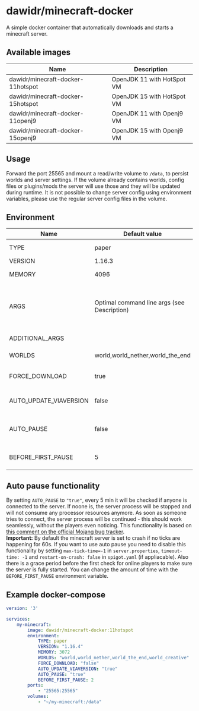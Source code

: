 # dawidr/minecraft-docker
A simple docker container that automatically downloads and starts a minecraft server.

## Available images
Name | Description
--- | ---
dawidr/minecraft-docker-11hotspot | OpenJDK 11 with HotSpot VM
dawidr/minecraft-docker-15hotspot | OpenJDK 15 with HotSpot VM
dawidr/minecraft-docker-11openj9 | OpenJDK 11 with Openj9 VM
dawidr/minecraft-docker-15openj9 | OpenJDK 15 with Openj9 VM

## Usage
Forward the port 25565 and mount a read/write volume to `/data`, to persist worlds and server settings. If the volume already contains worlds, config files or plugins/mods the server will use those and they will be updated during runtime. It is not possible to change server config using environment variables, please use the regular server config files in the volume.

## Environment
Name | Default value | Description
--- | --- | ---
TYPE | paper | Which server jar to use. Currently supported: paper, fabric, waterfall
VERSION | 1.16.3 | Which Minecraft version to use
MEMORY | 4096 | How much RAM to allocate for the server (in MB)
ARGS | Optimal command line args (see Description) | Which arguments to pass to the Java process. Depending on the container it uses them from https://mcflags.emc.gs or https://steinborn.me/posts/tuning-minecraft-openj9/
ADDITIONAL_ARGS | | Additional arguments if you don't want to overwrite the whole ARGS
WORLDS | world,world_nether,world_the_end | Which world directories to use (ignored for when using waterfall)
FORCE_DOWNLOAD | true | If set to "false", no server jar will be downloaded if there is already one present from a previous run
AUTO_UPDATE_VIAVERSION | false | If set to "true", the latest version of ViaVersion will be downloaded and put into the plugins or mods folder
AUTO_PAUSE | false | If set to "true", the minecraft server process will be paused when no players are connected. See below for more info
BEFORE_FIRST_PAUSE | 5 | Time in minutes until the first "AUTO_PAUSE" check is done. See below for more info

## Auto pause functionality
By setting `AUTO_PAUSE` to `"true"`, every 5 min it will be checked if anyone is connected to the server. If noone is, the server process will be stopped and will not consume any processor resources anymore. As soon as someone tries to connect, the server process will be continued - this should work seamlessly, without the players even noticing. This functionality is based on [this comment on the official Mojang bug tracker](https://bugs.mojang.com/browse/MC-149018?focusedCommentId=593606&page=com.atlassian.jira.plugin.system.issuetabpanels%3Acomment-tabpanel#comment-593606).  
**Important:** By default the minecraft server is set to crash if no ticks are happening for 60s. If you want to use auto pause you need to disable this functionality by setting `max-tick-time=-1` in `server.properties`, `timeout-time: -1` and `restart-on-crash: false` in `spigot.yaml` (if appliacable). Also there is a grace period before the first check for online players to make sure the server is fully started. You can change the amount of time with the `BEFORE_FIRST_PAUSE` environment variable.

## Example docker-compose
```yaml
version: '3'

services:
    my-minecraft:
        image: dawidr/minecraft-docker:11hotspot
        environment: 
            TYPE: paper
            VERSION: "1.16.4"
            MEMORY: 3072
            WORLDS: "world,world_nether,world_the_end,world_creative"
            FORCE_DOWNLOAD: "false"
            AUTO_UPDATE_VIAVERSION: "true"
            AUTO_PAUSE: "true"
            BEFORE_FIRST_PAUSE: 2
        ports:
            - "25565:25565"
        volumes: 
            - "~/my-minecraft:/data"
```
